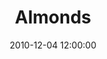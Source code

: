 ---
layout: playlist
title: "Almonds"
date: 2010-12-04 12:00:00
enclosure_mp3: 2010-12-04-almonds.mp3
enclosure_m4a: 2010-12-04-almonds.m4a
tracks:
  - { name: "Out Of Time", artist: "The Dutchess & The Duke" }
  - { name: "I’ll Be Loving You", artist: "The King Khan & BBQ Show" }
  - { name: "Rivers", artist: "Destroyer" }
  - { name: "Rococo Zephyr", artist: "Bill Callahan" }
  - { name: "Gore Veil", artist: "The Deadly Snakes" }
  - { name: "Don't Haunt This Place", artist: "The Rural Alberta Advantage" }
  - { name: "Tallahassee", artist: "The Mountain Goats" }
  - { name: "She's The One", artist: "Caribou" }
  - { name: "Strangers", artist: "The Dutchess & The Duke" }
---
